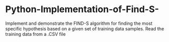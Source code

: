 # Python-Implementation-of-Find-S-
Implement and demonstrate the FIND-S algorithm for finding the most specific hypothesis based on a given set of training data samples. Read the training data from a .CSV file
